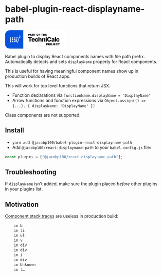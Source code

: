 # babel-plugin-react-displayname-path

<a href="https://jacobdoescode.com/technicalc"><img alt="Part of the TechniCalc Project" src="https://github.com/jacobp100/technicalc-core/blob/master/banner.png" width="200" height="60"></a>

Babel plugin to display React components names with file path prefix. Automatically detects and sets `displayName` property for React components.

This is useful for having meaningful component names show up in production builds of React apps.

This will work for top level functions that return JSX.

- Function declarations via `functionName.displayName = 'DisplayName'`
- Arrow functions and function expressions via `Object.assign(() => {...}, { displayName: 'DisplayName' })`

Class components are not supported.

## Install

- `yarn add @jacobp100/babel-plugin-react-displayname-path`
- Add `@jacobp100/react-displayname-path` to your `babel.config.js` file:

```js
const plugins = ["@jacobp100/react-displayname-path"];
```

## Troubleshooting

If `displayName` isn't added, make sure the plugin placed _before_ other plugins in your plugins list.

## Motivation

[Component stack traces](https://reactjs.org/docs/error-boundaries.html#component-stack-traces) are useless in production build:

```
    in b
    in li
    in ul
    in v
    in div
    in div
    in i
    in div
    in Unknown
    in t…
```
